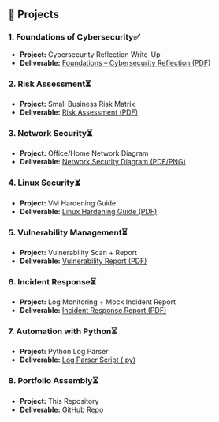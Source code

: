## 📂 Projects

### 1. Foundations of Cybersecurity✅
- **Project:** Cybersecurity Reflection Write-Up  
- **Deliverable:** [Foundations – Cybersecurity Reflection (PDF)](Cybersecurity%20Reflection%20Write-Up.pdf)

### 2. Risk Assessment⏳
- **Project:** Small Business Risk Matrix  
- **Deliverable:** [Risk Assessment (PDF)](Risk_Assessment.pdf)

### 3. Network Security⏳
- **Project:** Office/Home Network Diagram  
- **Deliverable:** [Network Security Diagram (PDF/PNG)](Network_Security_Diagram.pdf)

### 4. Linux Security⏳
- **Project:** VM Hardening Guide  
- **Deliverable:** [Linux Hardening Guide (PDF)](Linux_Hardening_Guide.pdf)

### 5. Vulnerability Management⏳
- **Project:** Vulnerability Scan + Report  
- **Deliverable:** [Vulnerability Report (PDF)](Vulnerability_Report.pdf)

### 6. Incident Response⏳
- **Project:** Log Monitoring + Mock Incident Report  
- **Deliverable:** [Incident Response Report (PDF)](Incident_Response_Report.pdf)

### 7. Automation with Python⏳
- **Project:** Python Log Parser  
- **Deliverable:** [Log Parser Script (.py)](Python_Log_Parser.py)

### 8. Portfolio Assembly⏳
- **Project:** This Repository  
- **Deliverable:** [GitHub Repo](https://github.com/jamesenewman/cybersecurity-portfolio-)

